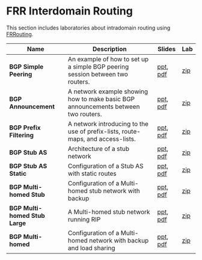 # FRR Interdomain Routing
This section includes laboratories about intradomain routing using [FRRouting](https://frrouting.org/).


| Name                           | Description                                                                        | Slides                                                                                                                                                             | Lab                                                                          |
|--------------------------------|------------------------------------------------------------------------------------|--------------------------------------------------------------------------------------------------------------------------------------------------------------------|------------------------------------------------------------------------------|
| **BGP Simple Peering**         | An example of how to set up a simple BGP peering session between two routers.      | [ppt](bgp-simple-peering/041-kathara-lab_bgp-simple-peering.ppt), [pdf](bgp-simple-peering/041-kathara-lab_bgp-simple-peering.pdf)                                 | [zip](bgp-simple-peering/kathara-lab_bgp-simple-peering.zip)                 |
| **BGP Announcement**           | A network example showing how to make basic BGP announcements between two routers. | [ppt](bgp-announcement/042-kathara-lab_bgp-announcement.ppt), [pdf](bgp-announcement/042-kathara-lab_bgp-announcement.pdf)                                         | [zip](bgp-announcement/kathara-lab_bgp-announcement.zip)                     |
| **BGP Prefix Filtering**       | A network introducing to the use of prefix-lists, route-maps, and access-lists.    | [ppt](bgp-prefix-filtering/043-kathara-lab_bgp-prefix-filtering.ppt), [pdf](bgp-prefix-filtering/043-kathara-lab_bgp-prefix-filtering.pdf)                         | [zip](bgp-prefix-filtering/kathara-lab_bgp-prefix-filtering.zip)             |
| **BGP Stub AS**                | Architecture of a stub network                                                     | [ppt](bgp-stub-as/044-kathara-lab_bgp-stub-as.ppt), [pdf](bgp-stub-as/044-kathara-lab_bgp-stub-as.pdf)                                                             | [zip](bgp-stub-as/kathara-lab_bgp-stub-as.zip)                               |
| **BGP Stub AS Static**         | Configuration of a Stub AS with static routes                                      | [ppt](bgp-stub-as-static/045-kathara-lab_bgp-stub-as-static.ppt), [pdf](bgp-stub-as-static/045-kathara-lab_bgp-stub-as-static.pdf)                                 | [zip](bgp-stub-as-static/kathara-lab_bgp-stub-as-static.zip)                 |
| **BGP Multi-homed Stub**       | Configuration of a Multi-homed stub network with backup                            | [ppt](bgp-multi-homed-stub/046-kathara-lab_bgp-multi-homed-stub.ppt), [pdf](bgp-multi-homed-stub/046-kathara-lab_bgp-multi-homed-stub.pdf)                         | [zip](bgp-multi-homed-stub/kathara-lab_bgp-multi-homed-stub.zip)             |
| **BGP Multi-homed Stub Large** | A Multi-homed stub network running RIP                                             | [ppt](bgp-multi-homed-stub-large/047-kathara-lab_bgp-multi-homed-stub-large.ppt), [pdf](bgp-multi-homed-stub-large/047-kathara-lab_bgp-multi-homed-stub-large.pdf) | [zip](bgp-multi-homed-stub-large/kathara-lab_bgp-multi-homed-stub-large.zip) |
| **BGP Multi-homed**            | Configuration of a Multi-homed network with backup and load sharing                | [ppt](bgp-multi-homed/048-kathara-lab_bgp-multi-homed.ppt), [pdf](bgp-multi-homed/048-kathara-lab_bgp-multi-homed.pdf)                                             | [zip](bgp-multi-homed/kathara-lab_bgp-multi-homed.zip)                       |
